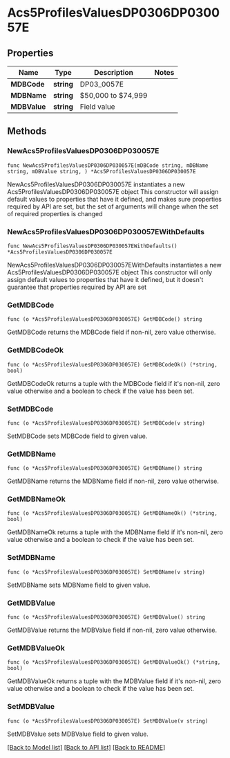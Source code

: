 # Acs5ProfilesValuesDP0306DP030057E

## Properties

Name | Type | Description | Notes
------------ | ------------- | ------------- | -------------
**MDBCode** | **string** | DP03_0057E | 
**MDBName** | **string** | $50,000 to $74,999 | 
**MDBValue** | **string** | Field value | 

## Methods

### NewAcs5ProfilesValuesDP0306DP030057E

`func NewAcs5ProfilesValuesDP0306DP030057E(mDBCode string, mDBName string, mDBValue string, ) *Acs5ProfilesValuesDP0306DP030057E`

NewAcs5ProfilesValuesDP0306DP030057E instantiates a new Acs5ProfilesValuesDP0306DP030057E object
This constructor will assign default values to properties that have it defined,
and makes sure properties required by API are set, but the set of arguments
will change when the set of required properties is changed

### NewAcs5ProfilesValuesDP0306DP030057EWithDefaults

`func NewAcs5ProfilesValuesDP0306DP030057EWithDefaults() *Acs5ProfilesValuesDP0306DP030057E`

NewAcs5ProfilesValuesDP0306DP030057EWithDefaults instantiates a new Acs5ProfilesValuesDP0306DP030057E object
This constructor will only assign default values to properties that have it defined,
but it doesn't guarantee that properties required by API are set

### GetMDBCode

`func (o *Acs5ProfilesValuesDP0306DP030057E) GetMDBCode() string`

GetMDBCode returns the MDBCode field if non-nil, zero value otherwise.

### GetMDBCodeOk

`func (o *Acs5ProfilesValuesDP0306DP030057E) GetMDBCodeOk() (*string, bool)`

GetMDBCodeOk returns a tuple with the MDBCode field if it's non-nil, zero value otherwise
and a boolean to check if the value has been set.

### SetMDBCode

`func (o *Acs5ProfilesValuesDP0306DP030057E) SetMDBCode(v string)`

SetMDBCode sets MDBCode field to given value.


### GetMDBName

`func (o *Acs5ProfilesValuesDP0306DP030057E) GetMDBName() string`

GetMDBName returns the MDBName field if non-nil, zero value otherwise.

### GetMDBNameOk

`func (o *Acs5ProfilesValuesDP0306DP030057E) GetMDBNameOk() (*string, bool)`

GetMDBNameOk returns a tuple with the MDBName field if it's non-nil, zero value otherwise
and a boolean to check if the value has been set.

### SetMDBName

`func (o *Acs5ProfilesValuesDP0306DP030057E) SetMDBName(v string)`

SetMDBName sets MDBName field to given value.


### GetMDBValue

`func (o *Acs5ProfilesValuesDP0306DP030057E) GetMDBValue() string`

GetMDBValue returns the MDBValue field if non-nil, zero value otherwise.

### GetMDBValueOk

`func (o *Acs5ProfilesValuesDP0306DP030057E) GetMDBValueOk() (*string, bool)`

GetMDBValueOk returns a tuple with the MDBValue field if it's non-nil, zero value otherwise
and a boolean to check if the value has been set.

### SetMDBValue

`func (o *Acs5ProfilesValuesDP0306DP030057E) SetMDBValue(v string)`

SetMDBValue sets MDBValue field to given value.



[[Back to Model list]](../README.md#documentation-for-models) [[Back to API list]](../README.md#documentation-for-api-endpoints) [[Back to README]](../README.md)


